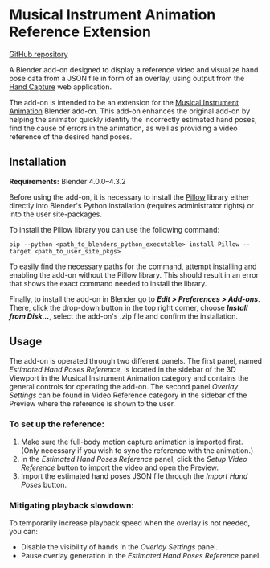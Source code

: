 # Musical Instrument Animation Reference Extension

[GitHub repository](https://github.com/Hanariia/Musical-Instrument-Animation-Reference-Extension)

A Blender add-on designed to display a reference video and visualize hand pose data 
from a JSON file in form of an overlay, using output from the [Hand Capture](https://github.com/KubakCz/mediapipe-hand-tracking) web 
application. 

The add-on is intended to be an extension for the [Musical Instrument Animation](https://github.com/KubakCz/MusicalInstrumentCapture) 
Blender add-on. This add-on enhances the original add-on by helping
the animator quickly identify the incorrectly estimated hand poses, find the cause of 
errors in the animation, as well as providing a video reference of the desired hand poses.


## Installation

**Requirements:** Blender 4.0.0–4.3.2

Before using the add-on, it is necessary to install the [Pillow](https://pillow.readthedocs.io/en/stable/index.html) 
library either directly into Blender's Python installation (requires administrator rights) or into the
user site-packages.

To install the Pillow library you can use the following command:

`pip --python <path_to_blenders_python_executable> install Pillow --target <path_to_user_site_pkgs>`

To easily find the necessary paths for the command, attempt installing and enabling the add-on without the Pillow 
library. This should result in an error that shows the exact command needed to install the library.

Finally, to install the add-on in Blender go to ***Edit > Preferences > Add-ons***. There, click the drop-down button 
in the top right corner, choose ***Install from Disk...***, select the add-on's .zip file and confirm the installation.

## Usage
The add-on is operated through two different panels. The first panel, named _Estimated Hand Poses Reference_, is located 
in the sidebar of the 3D Viewport in the Musical Instrument Animation category and contains the general controls for 
operating the add-on. The second panel _Overlay Settings_ can be found in Video Reference category in the sidebar of the
Preview where the reference is shown to the user.

### To set up the reference:
1) Make sure the full-body motion capture animation is imported first. (Only necessary if you wish to sync the reference with the animation.)
2) In the _Estimated Hand Poses Reference_ panel, click the _Setup Video Reference_ button to import the video and open the Preview.
3) Import the estimated hand poses JSON file through the _Import Hand Poses_ button.


### Mitigating playback slowdown:
To temporarily increase playback speed when the overlay is not needed, you can:
- Disable the visibility of hands in the _Overlay Settings_ panel. 
- Pause overlay generation in the _Estimated Hand Poses Reference_ panel.

